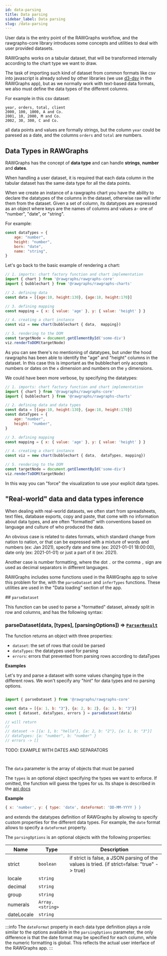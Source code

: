 ```yaml
---
id: data-parsing
title: Data parsing
sidebar_label: Data parsing
slug: /data-parsing
---
```


User data is the entry point of the RAWGraphs workflow, and the rawgraphs-core library introduces some concepts and utilities
to deal with user provided datasets.

RAWGraphs works on a tabular dataset, that will be transformed internally according to the chart type we want to draw.

The task of importing such kind of dataset from common formats like csv into javascript is already solved by other libraries
(we use [d3-dsv](https://github.com/d3/d3-dsv) in the RAWGraphs app), but as we normally work with text-based data formats,
we also must define the data types of the different columns.

For example in this csv dataset:

```csv
year, orders, total, client
2000, 100, 1000, A and Co.
2001, 10, 2000, M and Co.
2002, 30, 300, C and Co.
```

all data points and values are formally strings, but the column `year` could be paresed as a date, and the columns `orders` and `total`
are numbers.

## Data Types in RAWGraphs

RAWGraphs has the concept of **data type** and can handle **strings**, **number** and **dates**.

When handling a user dataset, it is required that each data column in the tabular dataset has the same data type for all
the data points.

When we create an instance of a rawgraphs chart you have the ability to declare the datatypes of the columns in the dataset,
otherwise raw will infer them from the dataset.
Given a set of column, its datatypes are expressed as an object where keys are the names of columns and values a- one of "number", "date", or "string".

For example:

```js
const dataTypes = {
    age: "number",
    height: "number",
    born: "date",
    name: "string",
}
```

Let's go back to the basic example of rendering a chart:

```js
// 1. imports: chart factory function and chart implementation
import { chart } from '@rawgraphs/rawgraphs-core'
import { bubblechart } from '@rawgraphs/rawgraphs-charts'

// 2. defining data
const data = [{age:10, height:130}, {age:18, height:170}]

// 3. defining mapping
const mapping = { x: { value: 'age' }, y: { value: 'height' } }

// 4. creating a chart instance
const viz = new chart(bubblechart { data,  mapping})

// 5. rendering to the DOM
const targetNode = document.getElementById('some-div')
viz.renderToDOM(targetNode)
```

As you can see there's no mentioning of datatypes, but under the hood rawgraphs has been able to 
identify the "age" and "height" columns in the dataset. In this case this is important as the bubblechart
only accepts numbers or dates on the `x` dimension and numbers on the `y` dimensions.

We could have been more verbose, by specifying the datatypes:

```js
// 1. imports: chart factory function and chart implementation
import { chart } from '@rawgraphs/rawgraphs-core'
import { bubblechart } from '@rawgraphs/rawgraphs-charts'

// 2. defining data and data types
const data = [{age:10, height:130}, {age:18, height:170}]
const dataTypes = {
    age: "number",
    height: "number",
}

// 3. defining mapping
const mapping = { x: { value: 'age' }, y: { value: 'height' } }

// 4. creating a chart instance
const viz = new chart(bubblechart { data,  dataTypes, mapping})

// 5. rendering to the DOM
const targetNode = document.getElementById('some-div')
viz.renderToDOM(targetNode)
```

In this way you can "force" the visualization to use your explicit data types.

## "Real-world" data and data types inference

When dealing with real-world datasets, we often start from spreadsheets, text files, database exports, copy and paste,
that come with no information about data types, and are often "formatted" with conventions based on language
and culture of who produced the data. 

An obvious case is related to dates formats, which standard change from nation to nation, or that can be
expressed with a mixture of words and numbers (ex: Jan 2021), specify date and time (ex: 2021-01-01 18:00:00), date only (ex: 2021-01-01) or just a part of it (ex: 2021).

Another case is number formatting, where the dot `.` or the comma `,` sign are used as decimal separators in different languages.

RAWGraphs includes some functions used in the RAWGraphs app to solve this problem for the, with the `parseDataset` and `inferTypes` functions.
These utilities are used in the "Data loading" section of the app.

## `parseDataset`

This function can be used to parse a "formatted" dataset, already split in row and columns, and has the following syntax:

### parseDataset(data, [types], [parsingOptions]) ⇒ [<code>ParserResult</code>](api#parserresult--object)

The function returns an object with three properties:

- `dataset`: the set of rows that could be parsed
- `dataTypes`: the datatypes used for parsing
- `errors`: errors that prevented from parsing rows according to dataTypes


**Examples**  

Let's try and parse a dataset with some values changing type in the different rows.
We won't specify any "hint" for data types and no parsing options.

```js

import { parseDataset } from '@rawgraphs/rawgraphs-core'

const data = [{a: 1, b: "3"}, {a: 2, b: 2}, {a: 1, b: "3"}]
const { dataset, dataTypes, errors } = parseDataset(data)

// will return
//
// dataset -> [{a: 1, b: "hello"}, {a: 2, b: "2"}, {a: 1, b: "3"}]
// dataTypes: {a: "number", b: "number" }
// errors -> []

```

TODO: EXAMPLE WITH DATES AND SEPARATORS

```js



```






The `data` parameter is the array of objects that must be parsed 

The `types` is an optional object specifying the types we want to enforce. If omitted, the function will guess the types for us. 
Its shape is described in the [api docs](api#datatypes--objectnumberstringdatedatatypeobject)

**Example**  
```js
{ x: 'number', y: { type: 'date', dateFormat: 'DD-MM-YYYY } }
```

and extends the datatypes definition of RAWGraphs by allowing to specify custom properties for the different data types.
For example, the `date` format allows to specify a `dateFormat` property.


The `parsingOptions` is an optional objects with the following properties:

| Name | Type | Description |
| --- | --- | --- |
| strict | <code>boolean</code> | if strict is false, a JSON parsing of the values is tried. (if strict=false: "true" -> true) |
| locale | <code>string</code> |  |
| decimal | <code>string</code> |  |
| group | <code>string</code> |  |
| numerals | <code>Array.&lt;string&gt;</code> |  |
| dateLocale | <code>string</code> |  |


:::info
The `dateFormat` property in each data type definition plays a role similar to the options available in the `parsingOptions`
parameter, the only difference is that the date format may be specified for each column, while the numeric formatting is 
global. This reflects the actual user interface of the RAWGraphs app.
:::





